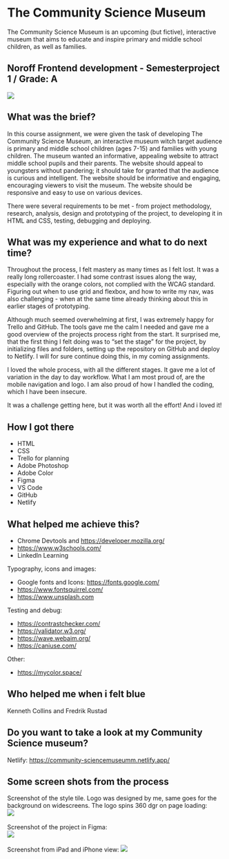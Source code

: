 # The Community Science Museum

The Community Science Museum is an upcoming (but fictive), interactive museum that aims to educate and inspire primary and middle school children, as well as families.

## Noroff Frontend development - Semesterproject 1 / Grade: A

<img src="images/csm-presentation.jpg">

## What was the brief?

In this course assignment, we were given the task of developing The Community Science Museum, an interactive museum witch target audience is primary and middle school children (ages 7-15) and families with young children. The museum wanted an informative, appealing website to attract middle school pupils and their parents. The website should appeal to youngsters without pandering; it should take for granted that the audience is curious and intelligent. The website should be informative and engaging, encouraging viewers to visit the museum. The website should be responsive and easy to use on various devices.

There were several requirements to be met - from project methodology, research, analysis, design and prototyping of the project, to developing it in HTML and CSS, testing, debugging and deploying.

## What was my experience and what to do next time?

Throughout the process, I felt mastery as many times as I felt lost. It was a really long rollercoaster. I had some contrast issues along the way, especially with the orange colors, not complied with the WCAG standard. Figuring out when to use grid and flexbox, and how to write my nav, was also challenging - when at the same time already thinking about this in earlier stages of prototyping.

Although much seemed overwhelming at first, I was extremely happy for Trello and GitHub. The tools gave me the calm I needed and gave me a good overview of the projects process right from the start. It surprised me, that the first thing I felt doing was to “set the stage” for the project, by initializing files and folders, setting up the repository on GitHub and deploy to Netlify. I will for sure continue doing this, in my coming assignments.

I loved the whole process, with all the different stages. It gave me a lot of variation in the day to day workflow. What I am most proud of, are the mobile navigation and logo. I am also proud of how I handled the coding, which I have been insecure.

It was a challenge getting here, but it was worth all the effort! And i loved it!

## How I got there

- HTML
- CSS
- Trello for planning
- Adobe Photoshop
- Adobe Color
- Figma
- VS Code
- GitHub
- Netlify

## What helped me achieve this?

- Chrome Devtools and https://developer.mozilla.org/
- https://www.w3schools.com/
- LinkedIn Learning

Typography, icons and images:

- Google fonts and Icons: https://fonts.google.com/
- https://www.fontsquirrel.com/
- https://www.unsplash.com

Testing and debug:

- https://contrastchecker.com/
- https://validator.w3.org/
- https://wave.webaim.org/
- https://caniuse.com/

Other:

- https://mycolor.space/

## Who helped me when i felt blue

Kenneth Collins and Fredrik Rustad

## Do you want to take a look at my Community Science museum?

Netlify: https://community-sciencemuseumm.netlify.app/

## Some screen shots from the process

Screenshot of the style tile. Logo was designed by me, same goes for the background on widescreens. The logo spins 360 dgr on page loading:<br>
<img src="images/styletile-screenshot.jpg">
<br>
<br>
Screenshot of the project in Figma:<br>
<img src="images/prototype-screenshot.jpg">
<br>
<br>
Screenshot from iPad and iPhone view:
<img src="images/csm-presentation-smallscreens.jpg">
